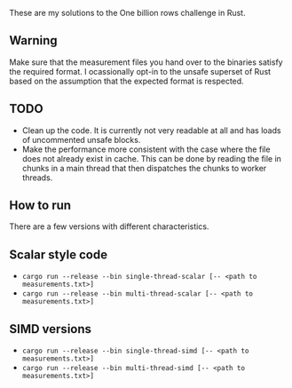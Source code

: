 These are my solutions to the One billion rows challenge in Rust.

## Warning

Make sure that the measurement files you hand over to the binaries satisfy the
required format. I ocassionally opt-in to the unsafe superset of Rust based on
the assumption that the expected format is respected.

## TODO
- Clean up the code. It is currently not very readable at all and has loads of uncommented unsafe blocks.
- Make the performance more consistent with the case where the file does not already exist in cache. This can
  be done by reading the file in chunks in a main thread that then dispatches the chunks to worker threads.

## How to run

There are a few versions with different characteristics.

## Scalar style code

- `cargo run --release --bin single-thread-scalar [-- <path to measurements.txt>]`
- `cargo run --release --bin multi-thread-scalar [-- <path to measurements.txt>]`

## SIMD versions

- `cargo run --release --bin single-thread-simd [-- <path to measurements.txt>]`
- `cargo run --release --bin multi-thread-simd [-- <path to measurements.txt>]`
